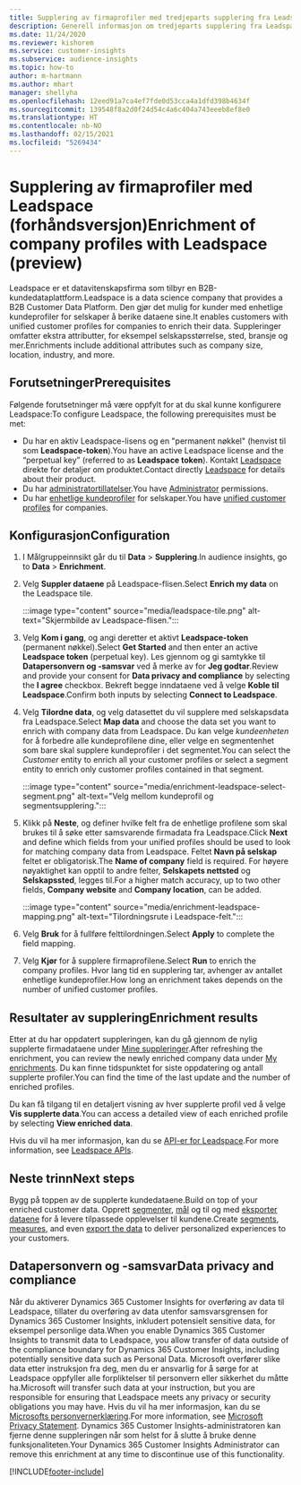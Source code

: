 ```yaml
---
title: Supplering av firmaprofiler med tredjeparts supplering fra Leadspace
description: Generell informasjon om tredjeparts supplering fra Leadspace.
ms.date: 11/24/2020
ms.reviewer: kishorem
ms.service: customer-insights
ms.subservice: audience-insights
ms.topic: how-to
author: m-hartmann
ms.author: mhart
manager: shellyha
ms.openlocfilehash: 12eed91a7ca4ef7fde0d53cca4a1dfd398b4634f
ms.sourcegitcommit: 139548f8a2d0f24d54c4a6c404a743eeeb8ef8e0
ms.translationtype: HT
ms.contentlocale: nb-NO
ms.lasthandoff: 02/15/2021
ms.locfileid: "5269434"
---
```

# <a name="enrichment-of-company-profiles-with-leadspace-preview"></a><span data-ttu-id="e6654-103">Supplering av firmaprofiler med Leadspace (forhåndsversjon)</span><span class="sxs-lookup"><span data-stu-id="e6654-103">Enrichment of company profiles with Leadspace (preview)</span></span>

<span data-ttu-id="e6654-104">Leadspace er et datavitenskapsfirma som tilbyr en B2B-kundedataplattform.</span><span class="sxs-lookup"><span data-stu-id="e6654-104">Leadspace is a data science company that provides a B2B Customer Data Platform.</span></span> <span data-ttu-id="e6654-105">Den gjør det mulig for kunder med enhetlige kundeprofiler for selskaper å berike dataene sine.</span><span class="sxs-lookup"><span data-stu-id="e6654-105">It enables customers with unified customer profiles for companies to enrich their data.</span></span> <span data-ttu-id="e6654-106">Suppleringer omfatter ekstra attributter, for eksempel selskapsstørrelse, sted, bransje og mer.</span><span class="sxs-lookup"><span data-stu-id="e6654-106">Enrichments include additional attributes such as company size, location, industry, and more.</span></span>

## <a name="prerequisites"></a><span data-ttu-id="e6654-107">Forutsetninger</span><span class="sxs-lookup"><span data-stu-id="e6654-107">Prerequisites</span></span>

<span data-ttu-id="e6654-108">Følgende forutsetninger må være oppfylt for at du skal kunne konfigurere Leadspace:</span><span class="sxs-lookup"><span data-stu-id="e6654-108">To configure Leadspace, the following prerequisites must be met:</span></span>

- <span data-ttu-id="e6654-109">Du har en aktiv Leadspace-lisens og en "permanent nøkkel" (henvist til som **Leadspace-token**).</span><span class="sxs-lookup"><span data-stu-id="e6654-109">You have an active Leadspace license and the “perpetual key” (referred to as **Leadspace token**).</span></span> <span data-ttu-id="e6654-110">Kontakt [Leadspace](https://www.leadspace.com/products/leadspace-on-demand/) direkte for detaljer om produktet.</span><span class="sxs-lookup"><span data-stu-id="e6654-110">Contact directly [Leadspace](https://www.leadspace.com/products/leadspace-on-demand/) for details about their product.</span></span>
- <span data-ttu-id="e6654-111">Du har [administratortillatelser](permissions.md#administrator).</span><span class="sxs-lookup"><span data-stu-id="e6654-111">You have [Administrator](permissions.md#administrator) permissions.</span></span>
- <span data-ttu-id="e6654-112">Du har [enhetlige kundeprofiler](customer-profiles.md) for selskaper.</span><span class="sxs-lookup"><span data-stu-id="e6654-112">You have [unified customer profiles](customer-profiles.md) for companies.</span></span>

## <a name="configuration"></a><span data-ttu-id="e6654-113">Konfigurasjon</span><span class="sxs-lookup"><span data-stu-id="e6654-113">Configuration</span></span>

1. <span data-ttu-id="e6654-114">I Målgruppeinnsikt går du til **Data** > **Supplering**.</span><span class="sxs-lookup"><span data-stu-id="e6654-114">In audience insights, go to **Data** > **Enrichment**.</span></span>

1. <span data-ttu-id="e6654-115">Velg **Suppler dataene** på Leadspace-flisen.</span><span class="sxs-lookup"><span data-stu-id="e6654-115">Select **Enrich my data** on the Leadspace tile.</span></span>

   :::image type="content" source="media/leadspace-tile.png" alt-text="Skjermbilde av Leadspace-flisen.":::

1. <span data-ttu-id="e6654-117">Velg **Kom i gang**, og angi deretter et aktivt **Leadspace-token** (permanent nøkkel).</span><span class="sxs-lookup"><span data-stu-id="e6654-117">Select **Get Started** and then enter an active **Leadspace token** (perpetual key).</span></span> <span data-ttu-id="e6654-118">Les gjennom og gi samtykke til **Datapersonvern og -samsvar** ved å merke av for **Jeg godtar**.</span><span class="sxs-lookup"><span data-stu-id="e6654-118">Review and provide your consent for **Data privacy and compliance** by selecting the **I agree** checkbox.</span></span> <span data-ttu-id="e6654-119">Bekreft begge inndataene ved å velge **Koble til Leadspace**.</span><span class="sxs-lookup"><span data-stu-id="e6654-119">Confirm both inputs by selecting **Connect to Leadspace**.</span></span>

1. <span data-ttu-id="e6654-120">Velg **Tilordne data**, og velg datasettet du vil supplere med selskapsdata fra Leadspace.</span><span class="sxs-lookup"><span data-stu-id="e6654-120">Select **Map data** and choose the data set you want to enrich with company data from Leadspace.</span></span> <span data-ttu-id="e6654-121">Du kan velge *kundeenheten* for å forbedre alle kundeprofilene dine, eller velge en segmentenhet som bare skal supplere kundeprofiler i det segmentet.</span><span class="sxs-lookup"><span data-stu-id="e6654-121">You can select the *Customer* entity to enrich all your customer profiles or select a segment entity to enrich only customer profiles contained in that segment.</span></span>

   :::image type="content" source="media/enrichment-leadspace-select-segment.png" alt-text="Velg mellom kundeprofil og segmentsupplering.":::

1. <span data-ttu-id="e6654-123">Klikk på **Neste**, og definer hvilke felt fra de enhetlige profilene som skal brukes til å søke etter samsvarende firmadata fra Leadspace.</span><span class="sxs-lookup"><span data-stu-id="e6654-123">Click **Next** and define which fields from your unified profiles should be used to look for matching company data from Leadspace.</span></span> <span data-ttu-id="e6654-124">Feltet **Navn på selskap** feltet er obligatorisk.</span><span class="sxs-lookup"><span data-stu-id="e6654-124">The **Name of company** field is required.</span></span> <span data-ttu-id="e6654-125">For høyere nøyaktighet kan opptil to andre felter, **Selskapets nettsted** og **Selskapssted**, legges til.</span><span class="sxs-lookup"><span data-stu-id="e6654-125">For a higher match accuracy, up to two other fields, **Company website** and **Company location**, can be added.</span></span>

   :::image type="content" source="media/enrichment-leadspace-mapping.png" alt-text="Tilordningsrute i Leadspace-felt.":::
   
1. <span data-ttu-id="e6654-127">Velg **Bruk** for å fullføre felttilordningen.</span><span class="sxs-lookup"><span data-stu-id="e6654-127">Select **Apply** to complete the field mapping.</span></span>

1. <span data-ttu-id="e6654-128">Velg **Kjør** for å supplere firmaprofilene.</span><span class="sxs-lookup"><span data-stu-id="e6654-128">Select **Run** to enrich the company profiles.</span></span> <span data-ttu-id="e6654-129">Hvor lang tid en supplering tar, avhenger av antallet enhetlige kundeprofiler.</span><span class="sxs-lookup"><span data-stu-id="e6654-129">How long an enrichment takes depends on the number of unified customer profiles.</span></span>

## <a name="enrichment-results"></a><span data-ttu-id="e6654-130">Resultater av supplering</span><span class="sxs-lookup"><span data-stu-id="e6654-130">Enrichment results</span></span>

<span data-ttu-id="e6654-131">Etter at du har oppdatert suppleringen, kan du gå gjennom de nylig supplerte firmadataene under [Mine suppleringer](enrichment-hub.md).</span><span class="sxs-lookup"><span data-stu-id="e6654-131">After refreshing the enrichment, you can review the newly enriched company data under [My enrichments](enrichment-hub.md).</span></span> <span data-ttu-id="e6654-132">Du kan finne tidspunktet for siste oppdatering og antall supplerte profiler.</span><span class="sxs-lookup"><span data-stu-id="e6654-132">You can find the time of the last update and the number of enriched profiles.</span></span>

<span data-ttu-id="e6654-133">Du kan få tilgang til en detaljert visning av hver supplerte profil ved å velge **Vis supplerte data**.</span><span class="sxs-lookup"><span data-stu-id="e6654-133">You can access a detailed view of each enriched profile by selecting **View enriched data**.</span></span>

<span data-ttu-id="e6654-134">Hvis du vil ha mer informasjon, kan du se [API-er for Leadspace](https://support.leadspace.com/hc/en-us/sections/201997649-API).</span><span class="sxs-lookup"><span data-stu-id="e6654-134">For more information, see [Leadspace APIs](https://support.leadspace.com/hc/en-us/sections/201997649-API).</span></span>

## <a name="next-steps"></a><span data-ttu-id="e6654-135">Neste trinn</span><span class="sxs-lookup"><span data-stu-id="e6654-135">Next steps</span></span>

<span data-ttu-id="e6654-136">Bygg på toppen av de supplerte kundedataene.</span><span class="sxs-lookup"><span data-stu-id="e6654-136">Build on top of your enriched customer data.</span></span> <span data-ttu-id="e6654-137">Opprett [segmenter](segments.md), [mål](measures.md) og til og med [eksporter dataene](export-destinations.md) for å levere tilpassede opplevelser til kundene.</span><span class="sxs-lookup"><span data-stu-id="e6654-137">Create [segments](segments.md), [measures](measures.md), and even [export the data](export-destinations.md) to deliver personalized experiences to your customers.</span></span>

## <a name="data-privacy-and-compliance"></a><span data-ttu-id="e6654-138">Datapersonvern og -samsvar</span><span class="sxs-lookup"><span data-stu-id="e6654-138">Data privacy and compliance</span></span>

<span data-ttu-id="e6654-139">Når du aktiverer Dynamics 365 Customer Insights for overføring av data til Leadspace, tillater du overføring av data utenfor samsvarsgrensen for Dynamics 365 Customer Insights, inkludert potensielt sensitive data, for eksempel personlige data.</span><span class="sxs-lookup"><span data-stu-id="e6654-139">When you enable Dynamics 365 Customer Insights to transmit data to Leadspace, you allow transfer of data outside of the compliance boundary for Dynamics 365 Customer Insights, including potentially sensitive data such as Personal Data.</span></span> <span data-ttu-id="e6654-140">Microsoft overfører slike data etter instruksjon fra deg, men du er ansvarlig for å sørge for at Leadspace oppfyller alle forpliktelser til personvern eller sikkerhet du måtte ha.</span><span class="sxs-lookup"><span data-stu-id="e6654-140">Microsoft will transfer such data at your instruction, but you are responsible for ensuring that Leadspace meets any privacy or security obligations you may have.</span></span> <span data-ttu-id="e6654-141">Hvis du vil ha mer informasjon, kan du se [Microsofts personvernerklæring](https://go.microsoft.com/fwlink/?linkid=396732).</span><span class="sxs-lookup"><span data-stu-id="e6654-141">For more information, see [Microsoft Privacy Statement](https://go.microsoft.com/fwlink/?linkid=396732).</span></span>
<span data-ttu-id="e6654-142">Dynamics 365 Customer Insights-administratoren kan fjerne denne suppleringen når som helst for å slutte å bruke denne funksjonaliteten.</span><span class="sxs-lookup"><span data-stu-id="e6654-142">Your Dynamics 365 Customer Insights Administrator can remove this enrichment at any time to discontinue use of this functionality.</span></span>


[!INCLUDE[footer-include](../includes/footer-banner.md)]